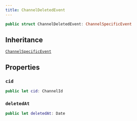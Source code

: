 ```yaml
---
title: ChannelDeletedEvent
---
```


``` swift
public struct ChannelDeletedEvent: ChannelSpecificEvent 
```

## Inheritance

[`ChannelSpecificEvent`](channel-specific-event)

## Properties

### `cid`

``` swift
public let cid: ChannelId
```

### `deletedAt`

``` swift
public let deletedAt: Date
```
